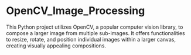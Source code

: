 # OpenCV_Image_Processing
This Python project utilizes OpenCV, a popular computer vision library, to compose a larger image from multiple sub-images. It offers functionalities to resize, rotate, and position individual images within a larger canvas, creating visually appealing compositions.
